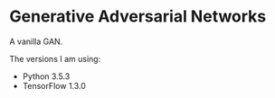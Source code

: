 # Generative Adversarial Networks

A vanilla GAN. 

The versions I am using:

- Python 3.5.3
- TensorFlow 1.3.0
